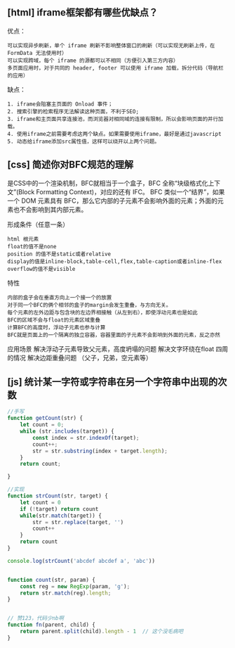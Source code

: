 
## [html] iframe框架都有哪些优缺点？

  优点：
  
    可以实现异步刷新，单个 iframe 刷新不影响整体窗口的刷新（可以实现无刷新上传，在 FormData 无法使用时）
    可以实现跨域，每个 iframe 的源都可以不相同（方便引入第三方内容）
    多页面应用时，对于共同的 header, footer 可以使用 iframe 加载，拆分代码（导航栏的应用）
  
  缺点：
  
    1. iframe会阻塞主页面的 Onload 事件；
    2. 搜索引擎的检索程序无法解读这种页面，不利于SEO;
    3. iframe和主页面共享连接池，而浏览器对相同域的连接有限制，所以会影响页面的并行加载。
    4. 使用iframe之前需要考虑这两个缺点。如果需要使用iframe，最好是通过javascript
    5. 动态给iframe添加src属性值，这样可以绕开以上两个问题。

## [css] 简述你对BFC规范的理解

  是CSS中的一个渲染机制，BFC就相当于一个盒子，BFC 全称“块级格式化上下文”(Block Formatting Context)，对应的还有 IFC。
  BFC 类似一个“结界”，如果一个 DOM 元素具有 BFC，那么它内部的子元素不会影响外面的元素；外面的元素也不会影响到其内部元素。

  形成条件（任意一条）

    html 根元素
    float的值不是none
    position 的值不是static或者relative
    display的值是inline-block,table-cell,flex,table-caption或者inline-flex
    overflow的值不是visible

  特性

    内部的盒子会在垂直方向上一个接一个的放置
    对于同一个BFC的俩个相邻的盒子的margin会发生重叠，与方向无关。
    每个元素的左外边距与包含块的左边界相接触（从左到右），即使浮动元素也是如此
    BFC的区域不会与float的元素区域重叠
    计算BFC的高度时，浮动子元素也参与计算
    BFC就是页面上的一个隔离的独立容器，容器里面的子元素不会影响到外面的元素，反之亦然

  应用场景
    解决浮动子元素导致父元素，高度坍塌的问题
    解决文字环绕在float 四周的情况
    解决边距重叠问题 （父子，兄弟，空元素等）

## [js] 统计某一字符或字符串在另一个字符串中出现的次数

  ```javascript
  //手写
  function getCount(str) {
      let count = 0;
      while (str.includes(target)) {
          const index = str.indexOf(target);
          count++;
          str = str.substring(index + target.length);
      }
      return count;

  }

  //实现
  function strCount(str, target) {
      let count = 0
      if (!target) return count
      while(str.match(target)) {
          str = str.replace(target, '')
          count++
      }
      return count
  }

  console.log(strCount('abcdef abcdef a', 'abc'))


  function count(str, param) {
      const reg = new RegExp(param, 'g');
      return str.match(reg).length;
  }


  // 赞123，代码少nb啊
  function fn(parent, child) {
      return parent.split(child).length - 1  // 这个没毛病吧
  }
  ```
